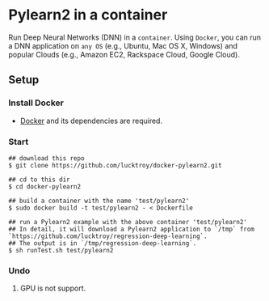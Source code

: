 Pylearn2 in a container
===============

Run Deep Neural Networks (DNN) in a `container`. Using `Docker`, you can run a DNN application on `any OS` (e.g., Ubuntu, Mac OS X, Windows) and popular Clouds (e.g., Amazon EC2, Rackspace Cloud, Google Cloud). 

Setup
-----

### Install Docker
* [Docker](https://www.docker.io/) and its dependencies are required. 


### Start

```
## download this repo
$ git clone https://github.com/lucktroy/docker-pylearn2.git

## cd to this dir
$ cd docker-pylearn2

## build a container with the name 'test/pylearn2'
$ sudo docker build -t test/pylearn2 - < Dockerfile

## run a Pylearn2 example with the above container 'test/pylearn2'
## In detail, it will download a Pylearn2 application to `/tmp` from `https://github.com/lucktroy/regression-deep-learning`. 
## The output is in `/tmp/regression-deep-learning`.
$ sh runTest.sh test/pylearn2
```

### Undo
1. GPU is not support. 